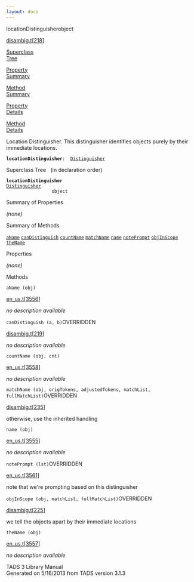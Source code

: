 ```yaml
---
layout: docs
---
```

<span class="title">locationDistinguisher</span><span class="type">object</span>

[disambig.t](../file/disambig.t.html)\[[218](../source/disambig.t.html#218)\]

[Superclass  
Tree](#_SuperClassTree_)

[Property  
Summary](#_PropSummary_)

[Method  
Summary](#_MethodSummary_)

[Property  
Details](#_Properties_)

[Method  
Details](#_Methods_)



Location Distinguisher. This distinguisher identifies objects purely by
their immediate locations.

**`locationDistinguisher`**` :   `[`Distinguisher`](../object/Distinguisher.html)



<span id="_SuperClassTree_"></span>



<span class="hdln">Superclass Tree</span>   (in declaration order)



**`locationDistinguisher`**  
[`Distinguisher`](../object/Distinguisher.html)  
`                 object`  
<span id="_PropSummary_"></span>



<span class="hdln">Summary of Properties</span>  







*(none)* <span id="_MethodSummary_"></span>



<span class="hdln">Summary of Methods</span>  



[`aName`](#aName) [`canDistinguish`](#canDistinguish) [`countName`](#countName) [`matchName`](#matchName) [`name`](#name) [`notePrompt`](#notePrompt) [`objInScope`](#objInScope) [`theName`](#theName)



<span id="_Properties_"></span>



<span class="hdln">Properties</span>  



*(none)* <span id="_Methods_"></span>



<span class="hdln">Methods</span>  



<span id="aName"></span>

`aName (obj)`

[en_us.t](../file/en_us.t.html)\[[3556](../source/en_us.t.html#3556)\]



*no description available*



<span id="canDistinguish"></span>

`canDistinguish (a, b)`<span class="rem">OVERRIDDEN</span>

[disambig.t](../file/disambig.t.html)\[[219](../source/disambig.t.html#219)\]



*no description available*



<span id="countName"></span>

`countName (obj, cnt)`

[en_us.t](../file/en_us.t.html)\[[3558](../source/en_us.t.html#3558)\]



*no description available*



<span id="matchName"></span>

`matchName (obj, origTokens, adjustedTokens, matchList, fullMatchList)`<span class="rem">OVERRIDDEN</span>

[disambig.t](../file/disambig.t.html)\[[235](../source/disambig.t.html#235)\]



otherwise, use the inherited handling



<span id="name"></span>

`name (obj)`

[en_us.t](../file/en_us.t.html)\[[3555](../source/en_us.t.html#3555)\]



*no description available*



<span id="notePrompt"></span>

`notePrompt (lst)`<span class="rem">OVERRIDDEN</span>

[en_us.t](../file/en_us.t.html)\[[3561](../source/en_us.t.html#3561)\]



note that we're prompting based on this distinguisher



<span id="objInScope"></span>

`objInScope (obj, matchList, fullMatchList)`<span class="rem">OVERRIDDEN</span>

[disambig.t](../file/disambig.t.html)\[[225](../source/disambig.t.html#225)\]



we tell the objects apart by their immediate locations



<span id="theName"></span>

`theName (obj)`

[en_us.t](../file/en_us.t.html)\[[3557](../source/en_us.t.html#3557)\]



*no description available*





TADS 3 Library Manual  
Generated on 5/16/2013 from TADS version 3.1.3


